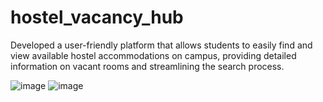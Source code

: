 # hostel_vacancy_hub
Developed a user-friendly platform that allows students to easily find and view available hostel accommodations on campus, providing detailed information on vacant rooms and streamlining the search process.

![image](https://github.com/user-attachments/assets/56b223a4-c3d7-4eb7-b659-3c2136537f5a)
![image](https://github.com/user-attachments/assets/d866fded-7957-417b-ba0e-afdc6abef563)
